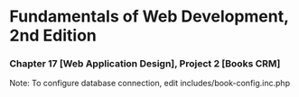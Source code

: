 # Fundamentals of Web Development, 2nd Edition
### Chapter 17 [Web Application Design], Project 2 [Books CRM]

Note: To configure database connection, edit includes/book-config.inc.php

  
